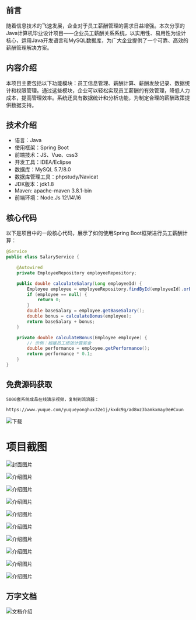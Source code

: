 ## 前言

随着信息技术的飞速发展，企业对于员工薪酬管理的需求日益增强。本次分享的Java计算机毕业设计项目——企业员工薪酬关系系统，以实用性、易用性为设计核心，运用Java开发语言和MySQL数据库，为广大企业提供了一个可靠、高效的薪酬管理解决方案。

## 内容介绍

本项目主要包括以下功能模块：员工信息管理、薪酬计算、薪酬发放记录、数据统计和权限管理。通过这些模块，企业可以轻松实现员工薪酬的有效管理，降低人力成本，提高管理效率。系统还具有数据统计和分析功能，为制定合理的薪酬政策提供数据支持。

## 技术介绍

- 语言：Java
- 使用框架：Spring Boot
- 前端技术：JS、Vue、css3
- 开发工具：IDEA/Eclipse
- 数据库：MySQL 5.7/8.0
- 数据库管理工具：phpstudy/Navicat
- JDK版本：jdk1.8
- Maven: apache-maven 3.8.1-bin
- 前端环境：Node.Js 12\14\16

## 核心代码

以下是项目中的一段核心代码，展示了如何使用Spring Boot框架进行员工薪酬计算：

```java
@Service
public class SalaryService {

    @Autowired
    private EmployeeRepository employeeRepository;

    public double calculateSalary(Long employeeId) {
        Employee employee = employeeRepository.findById(employeeId).orElse(null);
        if (employee == null) {
            return 0;
        }
        double baseSalary = employee.getBaseSalary();
        double bonus = calculateBonus(employee);
        return baseSalary + bonus;
    }

    private double calculateBonus(Employee employee) {
        // 示例：根据员工绩效计算奖金
        double performance = employee.getPerformance();
        return performance * 0.1;
    }
}
```

## 免费源码获取

```
5000套系统成品在线演示视频，复制到流浪器： 
```
```
https://www.yuque.com/yuqueyonghux32e1j/kxdc9g/ad8oz3bamkxmay0e#Cxun
```
![下载](https://img12.360buyimg.com/ddimg/jfs/t1/339687/11/1349/28408/68ad865fF412d7877/adaa650483a100f2.jpg)

# 项目截图

![封面图片](https://img10.360buyimg.com/ddimg/jfs/t1/309067/20/26109/232538/689de226F54642eb7/df4fe47fd3c96455.jpg)

![介绍图片](https://img10.360buyimg.com/ddimg/jfs/t1/314356/18/26509/35348/689f305aF3485c4fc/f14b82ac046c0acf.jpg)

![介绍图片](https://img14.360buyimg.com/ddimg/jfs/t1/293177/35/13444/191130/689f305aF91bc323f/f5bc9da3621abf40.jpg)

![介绍图片](https://img13.360buyimg.com/ddimg/jfs/t1/317023/38/25925/79508/689f305bF0ce61426/d43713724b5efd04.jpg)

![介绍图片](https://img12.360buyimg.com/ddimg/jfs/t1/292925/2/26518/47641/689f305bFb3883b76/8ebc5fba10df4ce2.jpg)

![介绍图片](https://img13.360buyimg.com/ddimg/jfs/t1/311436/3/26989/46625/689f305cF2ba3d431/60be17f35edae6cc.jpg)

![介绍图片](https://img12.360buyimg.com/ddimg/jfs/t1/323506/24/5132/45000/689f305cFce4e5e82/c34ae44c820dfbb3.jpg)

![介绍图片](https://img12.360buyimg.com/ddimg/jfs/t1/325551/21/5019/92604/689f305dFeef23b70/29e19591e30d5907.jpg)

![介绍图片](https://img12.360buyimg.com/ddimg/jfs/t1/327499/27/4878/95138/689f305dFad30855b/81f117a5c6ccc318.jpg)

![介绍图片](https://img12.360buyimg.com/ddimg/jfs/t1/306664/36/26855/87847/689f305eF2efaee0d/60b6b051972f84f2.jpg)


## 万字文档
![文档介绍](https://img14.360buyimg.com/ddimg/jfs/t1/338393/1/3576/156947/68b1ad0cF74dc525c/ff9cd6c574295685.jpg)
